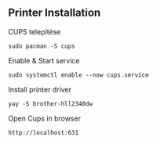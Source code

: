 ## Printer Installation

CUPS telepítése
```
sudo pacman -S cups
```
Enable & Start service
```
sudo systemctl enable --now cups.service
```
Install printer driver
```
yay -S brother-hll2340dw
```
Open Cups in browser
```
http://localhost:631
```
